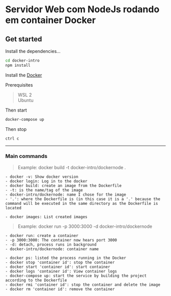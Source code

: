# Servidor Web com NodeJs rodando em container Docker

## Get started

Install the dependencies...

```bash
cd docker-intro
npm install
```

Install the [Docker](https://www.docker.com/)

Prerequisites

> WSL 2  
> Ubuntu

Then start

```bash
docker-compose up
```

Then stop

```bash
ctrl c
```

---

### Main commands

> Example: docker build -t docker-intro/dockernode .

    - docker -v: Show docker version
    - docker login: Log in to the docker
    - docker build: create an image from the Dockerfile
    - -t: is the name/tag of the image
    - docker-intro/dockernode: name I chose for the image
    - '.': where the Dockerfile is (in this case it is a '.' because the command will be executed in the same directory as the Dockerfile is located

    - docker images: List created images

> Example: docker run -p 3000:3000 -d docker-intro/dockernode

    - docker run: create a container
    - -p 3000:3000: The container now hears port 3000
    - -d: detach, process runs in background
    - docker-intro/dockernode: container name

    - docker ps: listed the process running in the Docker
    - docker stop 'container id': stop the container
    - docker start 'container id': start container
    - docker logs 'container id': View container logs
    - docker-compose up: start the service by building the project according to the Dockerfile
    - docker rmi 'container id': stop the container and delete the image
    - docker rm 'container id': remove the container
